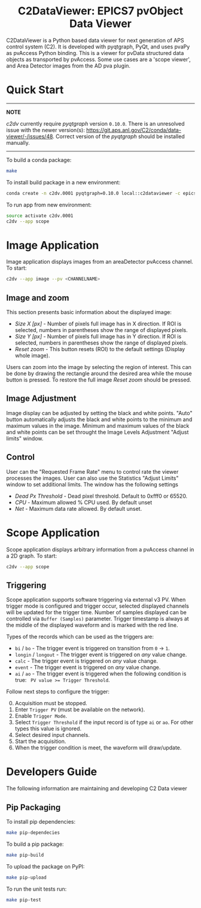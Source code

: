 <p align="center">
  <h1 align="center">C2DataViewer: EPICS7 pvObject Data Viewer</h1>
</p>

C2DataViewer is a Python based data viewer for next generation of APS control system (C2).
It is developed with pyqtgraph, PyQt, and uses pvaPy as pvAccess Python binding.
This is a viewer for pvData structured data objects as transported by pvAccess. Some use cases are a 'scope viewer',
and Area Detector images from the AD pva plugin.

# Quick Start

---
**NOTE**

*c2dv* currently require *pyqtgraph* version `0.10.0`. There is an unresolved issue with the
newer version(s): https://git.aps.anl.gov/C2/conda/data-viewer/-/issues/48.
Correct version of the *pyqtgraph* should be installed manually.

---

To build a conda package:
```bash
make
```

To install build package in a new environment:
```bash
conda create -n c2dv.0001 pyqtgraph=0.10.0 local::c2dataviewer -c epics
```

To run app from new environment:
```bash
source activate c2dv.0001
c2dv --app scope
```

# Image Application
Image application displays images from an areaDetector pvAccess channel.  To start:
```bash
c2dv --app image --pv <CHANNELNAME>
```
## Image and zoom
This section presents basic information about the displayed image:

- *Size X [px]* - Number of pixels full image has in X direction. If ROI is selected, numbers in parentheses show the range of displayed pixels.
- *Size Y [px]* - Number of pixels full image has in Y direction. If ROI is selected, numbers in parentheses show the range of displayed pixels.
- *Reset zoom* - This button resets  (ROI) to the default settings (Display whole image).

Users can zoom into the image by selecting the region of interest. This can be done by drawing the rectangle around the desired area while the mouse button is pressed.
To restore the full image *Reset zoom* should be pressed.

## Image Adjustment
Image display can be adjusted by setting the black and white points.  "Auto" button automatically adjusts the black and white points to the minimum and maximum values in the image.
Minimum and maximum values of the black and white points can be set throught the Image Levels Adjustment "Adjust limits" window.

## Control
User can the "Requested Frame Rate" menu to control rate the viewer processes the images.  User can also use the Statistics "Adjust Limits" window to set additional limits. The window has the following settings

- *Dead Px Threshold* - Dead pixel threshold.  Default to 0xfff0 or 65520.
- *CPU* - Maximum allowed % CPU used.  By default unset
- *Net* - Maximum data rate allowed.  By default unset.

# Scope Application
Scope application displays arbitrary information from a pvAccess channel in a 2D graph. To start:

```bash
c2dv --app scope
```

## Triggering
Scope application supports software triggering via external v3 PV. When trigger mode is configured and trigger occur,
selected displayed channels will be updated for the trigger time. Number of samples displayed can be controlled via `Buffer (Samples)` parameter.
Trigger timestamp is always at the middle of the displayed waveform and is marked with the red line.

 Types of the records which can be used as the triggers are:
 - `bi` / `bo` - The trigger event is triggered on transition from `0` -> `1`.
 - `longin` / `longout` - The trigger event is triggered on *any* value change.
 - `calc` - The trigger event is triggered on *any* value change.
 - `event` - The trigger event is triggered on *any* value change.
 - `ai` / `ao` - The trigger event is triggered when the following condition is true: ` PV value >= Trigger Threshold`.

Follow next steps to configure the trigger:

0. Acquisition must be stopped.
1. Enter `Trigger PV` (must be available on the network).
2. Enable `Trigger Mode`.
3. Select `Trigger Threshold` if the input record is of type `ai` or `ao`. For other types this value is ignored.
4. Select desired input channels.
5. Start the acquisition.
6. When the trigger condition is meet, the waveform will draw/update.

# Developers Guide

The following information are maintaining and developing C2 Data viewer

## Pip Packaging

To install pip dependencies:
```bash
make pip-dependecies
```

To build a pip package:
```bash
make pip-build
```

To upload the package on PyPI:
```bash
make pip-upload
```

To run the unit tests run:
```bash
make pip-test
```

